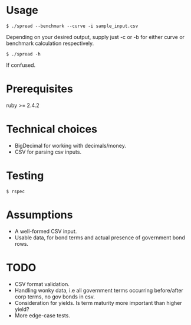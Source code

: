 # Usage

    $ ./spread --benchmark --curve -i sample_input.csv

Depending on your desired output, supply just -c or -b for either curve or benchmark calculation respectively.

    $ ./spread -h

If confused.

# Prerequisites

ruby >= 2.4.2

# Technical choices

* BigDecimal for working with decimals/money.
* CSV for parsing csv inputs.

# Testing

    $ rspec

# Assumptions

* A well-formed CSV input.
* Usable data, for bond terms and actual presence of government bond rows.

# TODO

* CSV format validation.
* Handling wonky data, i.e all government terms occurring before/after corp terms, no gov bonds in csv.
* Consideration for yields. Is term maturity more important than higher yield?
* More edge-case tests.
